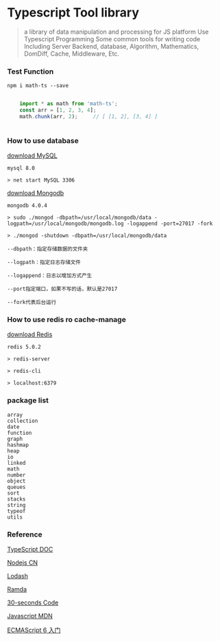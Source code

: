 # Typescript Tool library

> a library of data manipulation and processing for JS platform
> Use Typescript Programming
> Some common tools for writing code
> Including Server Backend, database, Algorithm, Mathematics, DomDiff, Cache,  Middleware, Etc.
    
### Test Function

    npm i math-ts --save

```typescript

    import * as math from 'math-ts'; 
    const arr = [1, 2, 3, 4];
    math.chunk(arr, 2);     // [ [1, 2], [3, 4] ]
        
```

### How to use database 

[download MySQL](https://dev.mysql.com/downloads/installer/)

    mysql 8.0
    
    > net start MySQL 3306
    
[download Mongodb](https://www.mongodb.com/download-center/community)
    
    mongodb 4.0.4
    
    > sudo ./mongod -dbpath=/usr/local/mongodb/data -logpath=/usr/local/mongodb/mongodb.log -logappend -port=27017 -fork
    
    > ./mongod -shutdown -dbpath=/usr/local/mongodb/data
    
    --dbpath：指定存储数据的文件夹
    
    --logpath：指定日志存储文件
    
    --logappend：日志以增加方式产生
    
    --port指定端口，如果不写的话，默认是27017
    
    --fork代表后台运行


### How to use redis ro cache-manage

[download Redis](http://www.redis.cn/)

    redis 5.0.2
    
    > redis-server
    
    > redis-cli
    
    > localhost:6379
    
### package list

    array
    collection
    date
    function
    graph
    hashmap
    heap
    io
    linked
    math
    number
    object
    queues
    sort
    stacks
    string
    typeof
    utils
    

### Reference

[TypeScript DOC](https://www.tslang.cn/docs/home.html)

[Nodejs CN](http://nodejs.cn/api/)

[Lodash ](https://lodash.com/)

[Ramda ](http://ramda.cn/docs/)

[30-seconds Code](https://github.com/30-seconds)

[Javascript MDN](https://developer.mozilla.org/zh-CN/docs/Web/JavaScript)

[ECMAScript 6 入门](http://es6.ruanyifeng.com/)
